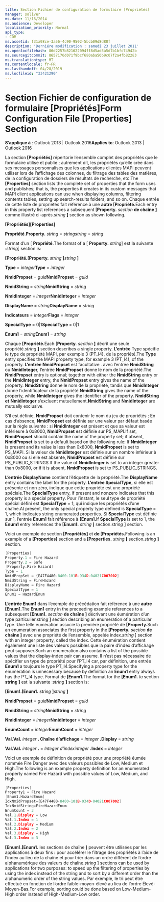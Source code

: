 ```yaml
---
title: Section Fichier de configuration de formulaire [Propriétés]
manager: soliver
ms.date: 11/16/2014
ms.audience: Developer
localization_priority: Normal
api_type:
- COM
ms.assetid: f31a08ce-3a56-4c90-9502-5bcb09d8d80f
description: 'Derniére modification : samedi 23 juillet 2011'
ms.openlocfilehash: 86d2257b821622094ff8d5ad3a5d7b1bfc74942b
ms.sourcegitcommit: 8657170d071f9bcf680aba50b9c07f2a4fb82283
ms.translationtype: MT
ms.contentlocale: fr-FR
ms.lasthandoff: 04/28/2019
ms.locfileid: "33421290"
---
```

# <a name="form-configuration-file-properties-section"></a><span data-ttu-id="c722c-103">Section Fichier de configuration de formulaire [Propriétés]</span><span class="sxs-lookup"><span data-stu-id="c722c-103">Form Configuration File [Properties] Section</span></span>

  
  
<span data-ttu-id="c722c-104">**S’applique à** : Outlook 2013 | Outlook 2016</span><span class="sxs-lookup"><span data-stu-id="c722c-104">**Applies to**: Outlook 2013 | Outlook 2016</span></span> 
  
<span data-ttu-id="c722c-105">La section **[Propriétés]** répertorie l’ensemble complet des propriétés que le formulaire utilise et publie ; autrement dit, les propriétés qu’elle crée dans ses messages personnalisés que les applications clientes MAPI peuvent utiliser lors de l’affichage des colonnes, du filtrage des tables des matières, de la configuration de dossiers de résultats de recherche, etc.</span><span class="sxs-lookup"><span data-stu-id="c722c-105">The **[Properties]** section lists the complete set of properties that the form uses and publishes; that is, the properties it creates in its custom messages that MAPI client applications can use when displaying columns, filtering contents tables, setting up search-results folders, and so on.</span></span> <span data-ttu-id="c722c-106">Chaque entrée de cette liste de propriétés fait référence à une **autre [Propriété.**</span><span class="sxs-lookup"><span data-stu-id="c722c-106">Each entry in this property list references a subsequent **[Property.**</span></span> <span data-ttu-id="c722c-107">_section_ **de chaîne ]** comme illustré ci-après.</span><span class="sxs-lookup"><span data-stu-id="c722c-107">_string_ **]** section as shown following.</span></span> 
  
 <span data-ttu-id="c722c-108">**[Propriétés]**</span><span class="sxs-lookup"><span data-stu-id="c722c-108">**[Properties]**</span></span>
  
 <span data-ttu-id="c722c-109">**Propriété.**</span><span class="sxs-lookup"><span data-stu-id="c722c-109">**Property.**</span></span> <span data-ttu-id="c722c-110">_string_  =   _string_</span><span class="sxs-lookup"><span data-stu-id="c722c-110">_string_ =  _string_</span></span>
  
<span data-ttu-id="c722c-111">Format d’un [ **Propriété.**</span><span class="sxs-lookup"><span data-stu-id="c722c-111">The format of a [ **Property.**</span></span> <span data-ttu-id="c722c-112">_string_] est la suivante :</span><span class="sxs-lookup"><span data-stu-id="c722c-112">_string_] section is:</span></span> 
  
 <span data-ttu-id="c722c-113">**[Propriété.**</span><span class="sxs-lookup"><span data-stu-id="c722c-113">**[Property.**</span></span> <span data-ttu-id="c722c-114">_string_ **]**</span><span class="sxs-lookup"><span data-stu-id="c722c-114">_string_ **]**</span></span>
  
 <span data-ttu-id="c722c-115">**Type**  =   _integer_</span><span class="sxs-lookup"><span data-stu-id="c722c-115">**Type** =  _integer_</span></span>
  
 <span data-ttu-id="c722c-116">**NmidPropset**  =   _guid_</span><span class="sxs-lookup"><span data-stu-id="c722c-116">**NmidPropset** =  _guid_</span></span>
  
 <span data-ttu-id="c722c-117">**NmidString**  =   _string_</span><span class="sxs-lookup"><span data-stu-id="c722c-117">**NmidString** =  _string_</span></span>
  
 <span data-ttu-id="c722c-118">**NmidInteger**  =   _integer_</span><span class="sxs-lookup"><span data-stu-id="c722c-118">**NmidInteger** =  _integer_</span></span>
  
 <span data-ttu-id="c722c-119">**DisplayName**  =   _string_</span><span class="sxs-lookup"><span data-stu-id="c722c-119">**DisplayName** =  _string_</span></span>
  
 <span data-ttu-id="c722c-120">**Indicateurs**  =   _integer_</span><span class="sxs-lookup"><span data-stu-id="c722c-120">**Flags** =  _integer_</span></span>
  
 <span data-ttu-id="c722c-121">**SpecialType** = 0|1</span><span class="sxs-lookup"><span data-stu-id="c722c-121">**SpecialType** = 0|1</span></span> 
  
 <span data-ttu-id="c722c-122">**Enum1**  =   _string_</span><span class="sxs-lookup"><span data-stu-id="c722c-122">**Enum1** =  _string_</span></span>
  
<span data-ttu-id="c722c-123">Chaque **[Propriété.**</span><span class="sxs-lookup"><span data-stu-id="c722c-123">Each **[Property.**</span></span> <span data-ttu-id="c722c-124">_section_ **]** décrit une seule propriété.</span><span class="sxs-lookup"><span data-stu-id="c722c-124">_string_ **]** section describes a single property.</span></span> <span data-ttu-id="c722c-125">**L’entrée** Type spécifie le type de propriété MAPI, par exemple 3 (PT_I4), de la propriété.</span><span class="sxs-lookup"><span data-stu-id="c722c-125">The **Type** entry specifies the MAPI property type, for example 3 (PT_I4), of the property.</span></span> <span data-ttu-id="c722c-126">**L’entrée NmidPropset** est facultative . avec l’entrée **NmidString** ou **NmidInteger,** l’entrée **NmidPropset** donne le nom de la propriété.</span><span class="sxs-lookup"><span data-stu-id="c722c-126">The **NmidPropset** entry is optional; together with either the **NmidString** entry or the **NmidInteger** entry, the **NmidPropset** entry gives the name of the property.</span></span> <span data-ttu-id="c722c-127">**NmidString** donne le nom de la propriété, tandis que **NmidInteger** donne l’identificateur de la propriété.</span><span class="sxs-lookup"><span data-stu-id="c722c-127">**NmidString** gives the name of the property, while **NmidInteger** gives the identifier of the property.</span></span> <span data-ttu-id="c722c-128">**NmidString et** **NmidInteger** s’excluent mutuellement.</span><span class="sxs-lookup"><span data-stu-id="c722c-128">**NmidString** and **NmidInteger** are mutually exclusive.</span></span> 
  
<span data-ttu-id="c722c-129">S’il est définie, **NmidPropset** doit contenir le nom du jeu de propriétés ; En cas d’absence, **NmidPropset** est définie sur une valeur par défaut basée sur la règle suivante : si **NmidInteger** est présent et que sa valeur est inférieure à 0x8000, **NmidPropset** est définie sur PS_MAPI.</span><span class="sxs-lookup"><span data-stu-id="c722c-129">If set, **NmidPropset** should contain the name of the property set; if absent, **NmidPropset** is set to a default based on the following rule: If **NmidInteger** is present and its value is less than 0x8000, **NmidPropset** is set to PS_MAPI.</span></span> <span data-ttu-id="c722c-130">Si la valeur de **NmidInteger** est définie sur un nombre inférieur à 0x8000 ou si elle est absente, **NmidPropset** est définie sur PS_PUBLIC_STRINGS.</span><span class="sxs-lookup"><span data-stu-id="c722c-130">If the value of **NmidInteger** is set to an integer greater than 0x8000, or if it is absent, **NmidPropset** is set to PS_PUBLIC_STRINGS.</span></span> 
  
<span data-ttu-id="c722c-131">**L’entrée DisplayName** contient l’étiquette de la propriété.</span><span class="sxs-lookup"><span data-stu-id="c722c-131">The **DisplayName** entry contains the label for the property.</span></span> <span data-ttu-id="c722c-132">**L’entrée SpecialType,** si elle est présente et non zéro, indique que cette propriété est une propriété spéciale.</span><span class="sxs-lookup"><span data-stu-id="c722c-132">The **SpecialType** entry, if present and nonzero indicates that this property is a special property.</span></span> <span data-ttu-id="c722c-133">Pour l’instant, le seul type de propriété spécial défini est **SpecialType** = 1, qui indique les propriétés d’une chaîne.</span><span class="sxs-lookup"><span data-stu-id="c722c-133">At present, the only special property type defined is **SpecialType** = 1, which indicates string enumerated properties.</span></span> <span data-ttu-id="c722c-134">Si **SpecialType** est définie sur 1, l’entrée **Enum1** fait référence à **[Enum1.**</span><span class="sxs-lookup"><span data-stu-id="c722c-134">If **SpecialType** is set to 1, the **Enum1** entry references the **[Enum1.**</span></span> <span data-ttu-id="c722c-135">_string_ **]** section.</span><span class="sxs-lookup"><span data-stu-id="c722c-135">_string_ **]** section.</span></span> 
  
<span data-ttu-id="c722c-136">Voici un exemple de section **[Propriétés]** et **de [Propriétés.**</span><span class="sxs-lookup"><span data-stu-id="c722c-136">Following is an example of a **[Properties]** section and a **[Properties.**</span></span> <span data-ttu-id="c722c-137">_string_ **]** section.</span><span class="sxs-lookup"><span data-stu-id="c722c-137">_string_ **]** section.</span></span> 
  
```cpp
[Properties]
Property.1 = Fire Hazard
Property.2 = Safe
[Property.Fire Hazard]
Type = 1
NmidPropSet = {E47F4480-8400-101B-934D-04021C007002]
NmidString = FireHazard
DisplayName = Fire Hazard
SpecialType = 1
Enum1 = HazardEnum

```

<span data-ttu-id="c722c-138">**L’entrée Enum1** dans l’exemple de précédation fait référence à une **autre [Enum1.**</span><span class="sxs-lookup"><span data-stu-id="c722c-138">The **Enum1** entry in the preceeding example references to a subsequent **[Enum1.**</span></span> <span data-ttu-id="c722c-139">_section_ **de chaîne ]** décrivant une éumération d’un type particulier.</span><span class="sxs-lookup"><span data-stu-id="c722c-139">_string_ **]** section describing an enumeration of a particular type.</span></span> <span data-ttu-id="c722c-140">Une telle éumération associe la première propriété de **[Property.**</span><span class="sxs-lookup"><span data-stu-id="c722c-140">Such an enumeration associates the first property in the **[Property.**</span></span> <span data-ttu-id="c722c-141">_section_ **de chaîne ]** avec une propriété de l’ensemble, appelée index.</span><span class="sxs-lookup"><span data-stu-id="c722c-141">_string_ **]** section with an integer property, called the index.</span></span> <span data-ttu-id="c722c-142">Cette énumération contient également une liste des valeurs possibles que la paire d’index d’affichage peut supposer.</span><span class="sxs-lookup"><span data-stu-id="c722c-142">Such an enumeration also contains a list of the possible values that the display-index pair can assume.</span></span> <span data-ttu-id="c722c-143">Il n’est pas nécessaire de spécifier un type de propriété pour l’PT_I4 car, par définition, une entrée **Enum1** a toujours le type PT_I4.</span><span class="sxs-lookup"><span data-stu-id="c722c-143">Specifying a property type for the enumeration is unnecessary because by definition an **Enum1** entry always has the PT_I4 type.</span></span> <span data-ttu-id="c722c-144">Format de **[Enum1.**</span><span class="sxs-lookup"><span data-stu-id="c722c-144">The format for the **[Enum1.**</span></span> <span data-ttu-id="c722c-145">_la_ section **string ]** est la suivante :</span><span class="sxs-lookup"><span data-stu-id="c722c-145">_string_ **]** section is:</span></span> 
  
 <span data-ttu-id="c722c-146">**[Enum1.**</span><span class="sxs-lookup"><span data-stu-id="c722c-146">**[Enum1.**</span></span> <span data-ttu-id="c722c-147">_string_ **]**</span><span class="sxs-lookup"><span data-stu-id="c722c-147">_string_ **]**</span></span>
  
 <span data-ttu-id="c722c-148">**NmidPropset**  =   _guid_</span><span class="sxs-lookup"><span data-stu-id="c722c-148">**NmidPropset** =  _guid_</span></span>
  
 <span data-ttu-id="c722c-149">**NmidString**  =   _string_</span><span class="sxs-lookup"><span data-stu-id="c722c-149">**NmidString** =  _string_</span></span>
  
 <span data-ttu-id="c722c-150">**NmidInteger**  =   _integer_</span><span class="sxs-lookup"><span data-stu-id="c722c-150">**NmidInteger** =  _integer_</span></span>
  
 <span data-ttu-id="c722c-151">**EnumCount**  =   _integer_</span><span class="sxs-lookup"><span data-stu-id="c722c-151">**EnumCount** =  _integer_</span></span>
  
 <span data-ttu-id="c722c-152">**Val.**</span><span class="sxs-lookup"><span data-stu-id="c722c-152">**Val.**</span></span> <span data-ttu-id="c722c-153">_integer_ **. Chaîne d’affichage**  =   </span><span class="sxs-lookup"><span data-stu-id="c722c-153">_integer_ **.Display** =  _string_</span></span>
  
 <span data-ttu-id="c722c-154">**Val.**</span><span class="sxs-lookup"><span data-stu-id="c722c-154">**Val.**</span></span> <span data-ttu-id="c722c-155">_integer_ **.**  =   _Integer d’index_</span><span class="sxs-lookup"><span data-stu-id="c722c-155">_integer_ **.Index** =  _integer_</span></span>
  
<span data-ttu-id="c722c-156">Voici un exemple de définition de propriété pour une propriété éumée nommée Fire Danger avec des valeurs possibles de Low, Medium et High.</span><span class="sxs-lookup"><span data-stu-id="c722c-156">The following is an example property definition for an enumerated property named Fire Hazard with possible values of Low, Medium, and High.</span></span>
  
```cpp
[Properties]
Property1 = Fire Hazard
[Enum1.HazardEnum]
IdxNmidPropset={E47F4480-8400-101B-934D-04021C007002]
IdxNmidString=FireHazardEnum
EnumCount = 3
Val.1.Display = Low
Val.1.Index = 1
Val.2.Display = Medium
Val.2.Index = 2
Val.3.Display = High
Val.3.Index = 3

```

 <span data-ttu-id="c722c-157">**[Enum1.**</span><span class="sxs-lookup"><span data-stu-id="c722c-157">**[Enum1.**</span></span> <span data-ttu-id="c722c-158"> les sections de chaîne **]** peuvent être utilisées par les applications à deux fins : pour accélérer le filtrage des propriétés à l’aide de l’index au lieu de la chaîne et pour trier dans un ordre différent de l’ordre alphanumérique des valeurs de chaîne.</span><span class="sxs-lookup"><span data-stu-id="c722c-158">_string_ **]** sections can be used by applications for two purposes: to speed up the filtering of properties by using the index instead of the string and to sort by a different order than the alphanumeric order of the string values.</span></span> <span data-ttu-id="c722c-159">Par exemple, le tri peut être effectué en fonction de l’ordre faible-moyen-élevé au lieu de l’ordre Élevé-Moyen-Bas.</span><span class="sxs-lookup"><span data-stu-id="c722c-159">For example, sorting could be done based on Low-Medium-High order instead of High-Medium-Low order.</span></span> 
  

